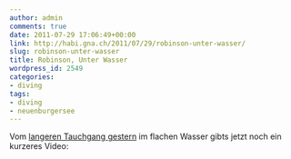 ```yaml
---
author: admin
comments: true
date: 2011-07-29 17:06:49+00:00
link: http://habi.gna.ch/2011/07/29/robinson-unter-wasser/
slug: robinson-unter-wasser
title: Robinson, Unter Wasser
wordpress_id: 2549
categories:
- diving
tags:
- diving
- neuenburgersee
---
```


Vom [langeren Tauchgang gestern](http://habi.gna.ch/divelog/2011.07.28.robinson.pdf) im flachen Wasser gibts jetzt noch ein kurzeres Video:



